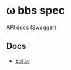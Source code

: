 # ω bbs spec

[API docs](https://omega-bbs.github.io/spec/) ([Swagger](./swagger.yaml))

## Docs

- [Editor](./EDITOR.md)
